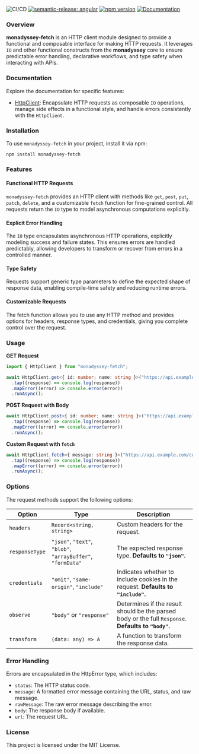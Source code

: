 ![CI/CD](https://github.com/gabriel-bornea/monadyssey/actions/workflows/release.yml/badge.svg)
[![semantic-release: angular](https://img.shields.io/badge/semantic--release-angular-e10079?logo=semantic-release)](https://github.com/semantic-release/semantic-release)
[![npm version](https://img.shields.io/npm/v/monadyssey-fetch.svg)](https://www.npmjs.com/package/monadyssey-fetch)
[![Documentation](https://img.shields.io/badge/docs-online-brightgreen)](../../docs/monadyssey-fetch)

### Overview

**monadyssey-fetch** is an HTTP client module designed to provide a functional and composable interface for making 
HTTP requests. It leverages `IO` and other functional constructs from the **monadyssey** core to ensure predictable 
error handling, declarative workflows, and type safety when interacting with APIs.

### Documentation

Explore the documentation for specific features:

- [HttpClient](../../docs/monadyssey-fetch/http-client.md): Encapsulate HTTP requests as composable `IO` operations, manage side effects in a functional style, and handle errors consistently with the `HttpClient`.

### Installation

To use `monadyssey-fetch` in your project, install it via npm:

```
npm install monadyssey-fetch
```

### Features

#### Functional HTTP Requests

`monadyssey-fetch` provides an HTTP client with methods like `get`, `post`, `put`, `patch`, `delete`, and a 
customizable `fetch` function for fine-grained control. All requests return the `IO` type to model asynchronous 
computations explicitly.

#### Explicit Error Handling

The `IO` type encapsulates asynchronous HTTP operations, explicitly modeling success and failure states. This ensures 
errors are handled predictably, allowing developers to transform or recover from errors in a controlled manner.

#### Type Safety

Requests support generic type parameters to define the expected shape of response data, enabling compile-time safety 
and reducing runtime errors.

#### Customizable Requests

The fetch function allows you to use any HTTP method and provides options for headers, response types, and 
credentials, giving you complete control over the request.

### Usage

**GET Request**
```typescript
import { HttpClient } from "monadyssey-fetch";

await HttpClient.get<{ id: number; name: string }>("https://api.example.com/items/1")
  .tap((response) => console.log(response))
  .mapError((error) => console.error(error))
  .runAsync();
```

**POST Request with Body**
```typescript
await HttpClient.post<{ id: number; name: string }>("https://api.example.com/items", { name: "New Item" })
  .tap((response) => console.log(response))
  .mapError((error) => console.error(error))
  .runAsync();
```

**Custom Request with `fetch`**
```typescript
await HttpClient.fetch<{ message: string }>("https://api.example.com/custom", "OPTIONS", { headers: { "X-Custom-Header": "value" } })
  .tap((response) => console.log(response))
  .mapError((error) => console.error(error))
  .runAsync();
```
### Options

The request methods support the following options:

| **Option**     | **Type**                                                    | **Description**                                                               |
|----------------|-------------------------------------------------------------|-------------------------------------------------------------------------------|
| `headers`     | `Record<string, string>`                                     | Custom headers for the request.                                               |
| `responseType`| `"json"`, `"text"`, `"blob"`, `"arrayBuffer"`, `"formData"` | The expected response type. **Defaults to `"json"`.**                         |
| `credentials` | `"omit"`, `"same-origin"`, `"include"`                      | Indicates whether to include cookies in the request. **Defaults to `"include"`.** |
| `observe`     | `"body"` or `"response"`                                     | Determines if the result should be the parsed body or the full `Response`. **Defaults to `"body"`.** |
| `transform`   | `(data: any) => A`                                           | A function to transform the response data.                                    |


### Error Handling
Errors are encapsulated in the HttpError type, which includes:

* `status`: The HTTP status code.
* `message`: A formatted error message containing the URL, status, and raw message.
* `rawMessage`: The raw error message describing the error.
* `body`: The response body if available.
* `url`: The request URL.

### License

This project is licensed under the MIT License.

